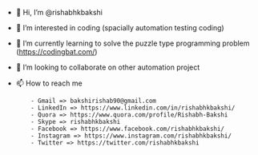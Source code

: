 - 👋 Hi, I’m @rishabhkbakshi
- 👀 I’m interested in coding (spacially automation testing coding)
- 🌱 I’m currently learning to solve the puzzle type programming problem (https://codingbat.com/)
- 💞️ I’m looking to collaborate on other automation project
- 📫 How to reach me
          
          - Gmail => bakshirishab90@gmail.com
          - LinkedIn => https://www.linkedin.com/in/rishabhkbakshi/
          - Quora => https://www.quora.com/profile/Rishabh-Bakshi
          - Skype => rishabhkbakshi
          - Facebook => https://www.facebook.com/rishabhkbakshi/
          - Instagram => https://www.instagram.com/rishabhkbakshi/
          - Twitter => https://twitter.com/rishabhkbakshi
          

<!---
rishabhkbakshi/rishabhkbakshi is a ✨ special ✨ repository because its `README.md` (this file) appears on your GitHub profile.
You can click the Preview link to take a look at your changes.
--->
